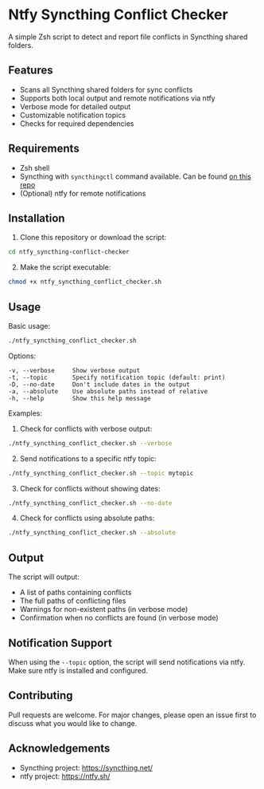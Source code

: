 # Ntfy Syncthing Conflict Checker

A simple Zsh script to detect and report file conflicts in Syncthing shared folders.

## Features

- Scans all Syncthing shared folders for sync conflicts
- Supports both local output and remote notifications via ntfy
- Verbose mode for detailed output
- Customizable notification topics
- Checks for required dependencies

## Requirements

- Zsh shell
- Syncthing with `syncthingctl` command available. Can be found [on this repo](https://github.com/Martchus/syncthingtray)
- (Optional) ntfy for remote notifications

## Installation

1. Clone this repository or download the script:

```bash
cd ntfy_syncthing-conflict-checker
```

2. Make the script executable:

```bash
chmod +x ntfy_syncthing_conflict_checker.sh
```

## Usage

Basic usage:
```bash
./ntfy_syncthing_conflict_checker.sh
```

Options:
```
-v, --verbose     Show verbose output
-t, --topic       Specify notification topic (default: print)
-D, --no-date     Don't include dates in the output
-a, --absolute    Use absolute paths instead of relative
-h, --help        Show this help message
```

Examples:

1. Check for conflicts with verbose output:
```bash
./ntfy_syncthing_conflict_checker.sh --verbose
```

2. Send notifications to a specific ntfy topic:
```bash
./ntfy_syncthing_conflict_checker.sh --topic mytopic
```

3. Check for conflicts without showing dates:
```bash
./ntfy_syncthing_conflict_checker.sh --no-date
```

4. Check for conflicts using absolute paths:
```bash
./ntfy_syncthing_conflict_checker.sh --absolute
```

## Output

The script will output:
- A list of paths containing conflicts
- The full paths of conflicting files
- Warnings for non-existent paths (in verbose mode)
- Confirmation when no conflicts are found (in verbose mode)

## Notification Support

When using the `--topic` option, the script will send notifications via ntfy. Make sure ntfy is installed and configured.

## Contributing

Pull requests are welcome. For major changes, please open an issue first to discuss what you would like to change.

## Acknowledgements

- Syncthing project: https://syncthing.net/
- ntfy project: https://ntfy.sh/
